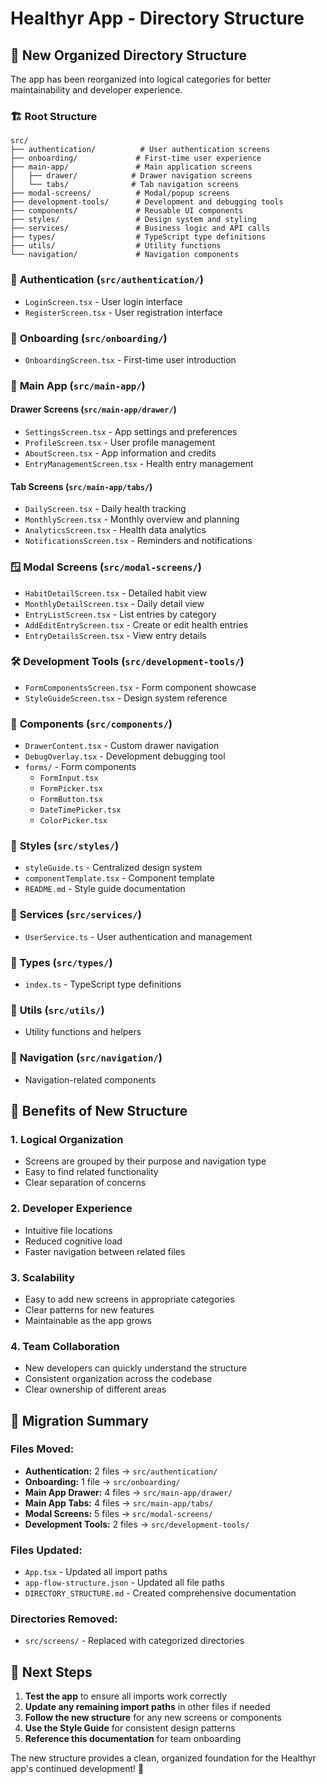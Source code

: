 # Healthyr App - Directory Structure

## 📁 New Organized Directory Structure

The app has been reorganized into logical categories for better maintainability and developer experience.

### 🏗️ **Root Structure**
```
src/
├── authentication/          # User authentication screens
├── onboarding/             # First-time user experience
├── main-app/               # Main application screens
│   ├── drawer/            # Drawer navigation screens
│   └── tabs/              # Tab navigation screens
├── modal-screens/          # Modal/popup screens
├── development-tools/      # Development and debugging tools
├── components/             # Reusable UI components
├── styles/                 # Design system and styling
├── services/               # Business logic and API calls
├── types/                  # TypeScript type definitions
├── utils/                  # Utility functions
└── navigation/             # Navigation components
```

### 🔐 **Authentication** (`src/authentication/`)
- `LoginScreen.tsx` - User login interface
- `RegisterScreen.tsx` - User registration interface

### 🎯 **Onboarding** (`src/onboarding/`)
- `OnboardingScreen.tsx` - First-time user introduction

### 📱 **Main App** (`src/main-app/`)

#### **Drawer Screens** (`src/main-app/drawer/`)
- `SettingsScreen.tsx` - App settings and preferences
- `ProfileScreen.tsx` - User profile management
- `AboutScreen.tsx` - App information and credits
- `EntryManagementScreen.tsx` - Health entry management

#### **Tab Screens** (`src/main-app/tabs/`)
- `DailyScreen.tsx` - Daily health tracking
- `MonthlyScreen.tsx` - Monthly overview and planning
- `AnalyticsScreen.tsx` - Health data analytics
- `NotificationsScreen.tsx` - Reminders and notifications

### 🪟 **Modal Screens** (`src/modal-screens/`)
- `HabitDetailScreen.tsx` - Detailed habit view
- `MonthlyDetailScreen.tsx` - Daily detail view
- `EntryListScreen.tsx` - List entries by category
- `AddEditEntryScreen.tsx` - Create or edit health entries
- `EntryDetailsScreen.tsx` - View entry details

### 🛠️ **Development Tools** (`src/development-tools/`)
- `FormComponentsScreen.tsx` - Form component showcase
- `StyleGuideScreen.tsx` - Design system reference

### 🧩 **Components** (`src/components/`)
- `DrawerContent.tsx` - Custom drawer navigation
- `DebugOverlay.tsx` - Development debugging tool
- `forms/` - Form components
  - `FormInput.tsx`
  - `FormPicker.tsx`
  - `FormButton.tsx`
  - `DateTimePicker.tsx`
  - `ColorPicker.tsx`

### 🎨 **Styles** (`src/styles/`)
- `styleGuide.ts` - Centralized design system
- `componentTemplate.tsx` - Component template
- `README.md` - Style guide documentation

### 🔧 **Services** (`src/services/`)
- `UserService.ts` - User authentication and management

### 📝 **Types** (`src/types/`)
- `index.ts` - TypeScript type definitions

### 🧰 **Utils** (`src/utils/`)
- Utility functions and helpers

### 🧭 **Navigation** (`src/navigation/`)
- Navigation-related components

## 🎯 **Benefits of New Structure**

### **1. Logical Organization**
- Screens are grouped by their purpose and navigation type
- Easy to find related functionality
- Clear separation of concerns

### **2. Developer Experience**
- Intuitive file locations
- Reduced cognitive load
- Faster navigation between related files

### **3. Scalability**
- Easy to add new screens in appropriate categories
- Clear patterns for new features
- Maintainable as the app grows

### **4. Team Collaboration**
- New developers can quickly understand the structure
- Consistent organization across the codebase
- Clear ownership of different areas

## 🔄 **Migration Summary**

### **Files Moved:**
- **Authentication:** 2 files → `src/authentication/`
- **Onboarding:** 1 file → `src/onboarding/`
- **Main App Drawer:** 4 files → `src/main-app/drawer/`
- **Main App Tabs:** 4 files → `src/main-app/tabs/`
- **Modal Screens:** 5 files → `src/modal-screens/`
- **Development Tools:** 2 files → `src/development-tools/`

### **Files Updated:**
- `App.tsx` - Updated all import paths
- `app-flow-structure.json` - Updated all file paths
- `DIRECTORY_STRUCTURE.md` - Created comprehensive documentation

### **Directories Removed:**
- `src/screens/` - Replaced with categorized directories

## 🚀 **Next Steps**

1. **Test the app** to ensure all imports work correctly
2. **Update any remaining import paths** in other files if needed
3. **Follow the new structure** for any new screens or components
4. **Use the Style Guide** for consistent design patterns
5. **Reference this documentation** for team onboarding

The new structure provides a clean, organized foundation for the Healthyr app's continued development! 🎉 